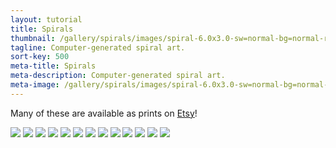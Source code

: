 ```yaml
---
layout: tutorial
title: Spirals
thumbnail: /gallery/spirals/images/spiral-6.0x3.0-sw=normal-bg=normal-rs=7.png
tagline: Computer-generated spiral art.
sort-key: 500
meta-title: Spirals
meta-description: Computer-generated spiral art.
meta-image: /gallery/spirals/images/spiral-6.0x3.0-sw=normal-bg=normal-rs=7.png
---
```


Many of these are available as prints on [Etsy](https://www.etsy.com/shop/HappyCoding)!

<img src="/HappyCoding/gallery/spirals/images/spiral-10.0x8.0-sw=normal-bg=normal-rs=7.png" />
<img src="/HappyCoding/gallery/spirals/images/spiral-10.0x8.0-sw=normal-bg=none-rs=26.png" />
<img src="/HappyCoding/gallery/spirals/images/spiral-10.0x8.0-sw=10-bg=kinda_thick-rs=8.png" />
<img src="/HappyCoding/gallery/spirals/images/spiral-10.0x8.0-sw=normal-bg=none-rs=5.png" />
<img src="/HappyCoding/gallery/spirals/images/spiral-10.0x8.0-sw=normal-bg=thick-rs=1.png" />
<img src="/HappyCoding/gallery/spirals/images/spiral-10.0x8.0-sw=normal-bg=none-rs=12.png" />
<img src="/HappyCoding/gallery/spirals/images/spiral-10.0x8.0-sw=normal-bg=thick-rs=18.png" />
<img src="/HappyCoding/gallery/spirals/images/spiral-10.0x8.0-sw=thick-bg=normal-rs=7.png" />
<img src="/HappyCoding/gallery/spirals/images/spiral-10.0x8.0-sw=thick-bg=thick-rs=5.png" />
<img src="/HappyCoding/gallery/spirals/images/spiral-10.0x8.0-sw=normal-bg=normal-bw-rs=30.png" />
<img src="/HappyCoding/gallery/spirals/images/spiral-10.0x8.0-sw=normal-bg=none-bw-rs=272.png" />
<img src="/HappyCoding/gallery/spirals/images/spiral-10.0x8.0-sw=kinda_thick-bg=normal-rs=959" />
<img src="/HappyCoding/gallery/spirals/images/spiral-10.0x8.0-sw=normal-bg=normal-bg.png" />